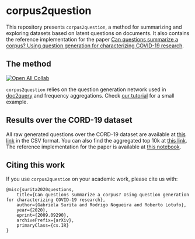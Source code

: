 corpus2question
===============

This repository presents `corpus2question`, a method for summarizing and exploring datasets based on latent questions on documents. It also contains the reference implementation for the paper [Can questions summarize a corpus? Using question generation for characterizing COVID-19 research](https://arxiv.org/abs/2009.09290).


## The method

[![Open All Collab](https://colab.research.google.com/assets/colab-badge.svg)](https://colab.research.google.com/drive/1V9ToJMpecZKQEKBIWDTbBVmkzdQYgcYQ)

`corpus2question` relies on the question generation network used in [doc2query](https://github.com/castorini/docTTTTTquery) and frequency aggregations. Check [our tutorial](./tutorial.ipynb) for a small example.


## Results over the CORD-19 dataset

All raw generated questions over the CORD-19 dataset are available at [this link](https://drive.google.com/file/d/12LNJAC2KaDKVcwuPHbVjyd3NVHU1KnLV/view?usp=sharing) in the CSV format. You can also find the aggregated top 10k at [this link](./results/top_10k.csv). The reference implementation for the paper is available at [this notebook](./paper%20reference.ipynb).

## Citing this work

If you use `corpus2question` on your academic work, please cite us with:

```
@misc{surita2020questions,
    title={Can questions summarize a corpus? Using question generation for characterizing COVID-19 research},
    author={Gabriela Surita and Rodrigo Nogueira and Roberto Lotufo},
    year={2020},
    eprint={2009.09290},
    archivePrefix={arXiv},
    primaryClass={cs.IR}
}
```
